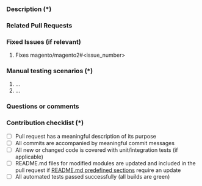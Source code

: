 <!---
    Thank you for contributing to Magento.
    To help us process this pull request we recommend that you add the following information:
     - Summary of the pull request,
     - Issue(s) related to the changes made,
     - Manual testing scenarios
    Fields marked with (*) are required. Please don't remove the template.
-->

<!--- Please provide a general summary of the Pull Request in the Title above -->

### Description (*)
<!---
    Please provide a description of the changes proposed in the pull request.
    Letting us know what has changed and why it needed changing will help us validate this pull request.
-->

### Related Pull Requests
<!-- related pull request placeholder -->

### Fixed Issues (if relevant)
<!---
    If relevant, please provide a list of fixed issues in the format magento/magento2#<issue_number>.
    There could be 1 or more issues linked here and it will help us find some more information about the reasoning behind this change.
-->
1. Fixes magento/magento2#<issue_number>

### Manual testing scenarios (*)
<!---
    Please provide a set of unambiguous steps to test the proposed code change.
    Giving us manual testing scenarios will help with the processing and validation process.
-->
1. ...
2. ...

### Questions or comments
<!---
	If relevant, here you can ask questions or provide comments on your pull request for the reviewer
	For example if you need assistance with writing tests or would like some feedback on one of your development ideas
-->

### Contribution checklist (*)
 - [ ] Pull request has a meaningful description of its purpose
 - [ ] All commits are accompanied by meaningful commit messages
 - [ ] All new or changed code is covered with unit/integration tests (if applicable)
 - [ ] README.md files for modified modules are updated and included in the pull request if [README.md predefined sections](https://github.com/magento/devdocs/wiki/Magento-module-README.md) require an update
 - [ ] All automated tests passed successfully (all builds are green)
